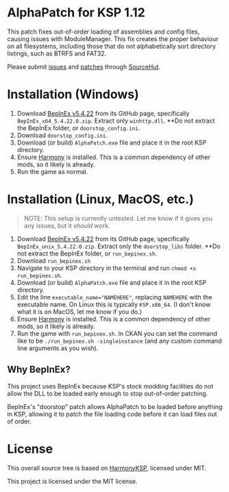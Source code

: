 # AlphaPatch for KSP 1.12

This patch fixes out-of-order loading of assemblies and config files, causing issues with ModuleManager. This fix creates the proper behaviour on all filesystems, including those that do not alphabetically sort directory listings, such as BTRFS and FAT32.

Please submit [issues][iss] and [patches][patch] through [SourceHut](https://sr.ht/~thepuzzlemaker/KSP-AlphaPatch).

[iss]: https://todo.sr.ht/~thepuzzlemaker/KSP-AlphaPatch
[patch]: https://lists.sr.ht/~thepuzzlemaker/misc-projects

# Installation (Windows)

1. Download [BepInEx v5.4.22](https://github.com/BepInEx/BepInEx/releases/tag/v5.4.22) from its GitHub page, specifically `BepInEx_x64_5.4.22.0.zip`. Extract only `winhttp.dll`. **Do not extract the BepInEx folder, or `doorstop_config.ini`.
2. Download `doorstop_config.ini`.
3. Download (or build) `AlphaPatch.exe` file and place it in the root KSP directory.
4. Ensure [Harmony](https://github.com/KSPModdingLibs/HarmonyKSP) is installed. This is a common dependency of other mods, so it likely is already.
4. Run the game as normal.

# Installation (Linux, MacOS, etc.)

> NOTE: This setup is currently untested. Let me know if it gives you any issues, but it *should* work.

1. Download [BepInEx v5.4.22](https://github.com/BepInEx/BepInEx/releases/tag/v5.4.22) from its GitHub page, specifically `BepInEx_unix_5.4.22.0.zip`. Extract only the `doorstop_libs` folder. **Do not extract the BepInEx folder, or `run_bepinex.sh`. 
2. Download `run_bepinex.sh`
3. Navigate to your KSP directory in the terminal and run `chmod +x run_bepinex.sh`.
4. Download (or build) `AlphaPatch.exe` file and place it in the root KSP directory.
5. Edit the line `executable_name="NAMEHERE"`, replacing `NAMEHERE` with the executable name. On Linux this is typically `KSP.x86_64`. (I don't know what it is on MacOS, let me know if you do.) 
6. Ensure [Harmony](https://github.com/KSPModdingLibs/HarmonyKSP) is installed. This is a common dependency of other mods, so it likely is already.
7. Run the game with `run_bepinex.sh`. In CKAN you can set the command like to be `./run_bepinex.sh -singleinstance` (and any custom command line arguments as you wish).

## Why BepInEx?

This project uses BepInEx because KSP's stock modding facilities do not allow the DLL to be loaded early enough to stop out-of-order patching.

BepInEx's "doorstop" patch allows AlphaPatch to be loaded before anything in KSP, allowing it to patch the file loading code before it can load files out of order.

# License

This overall source tree is based on [HarmonyKSP][1], licensed under MIT.

This project is licensed under the MIT license.

[1]: https://github.com/KSPModdingLibs/HarmonyKSP/